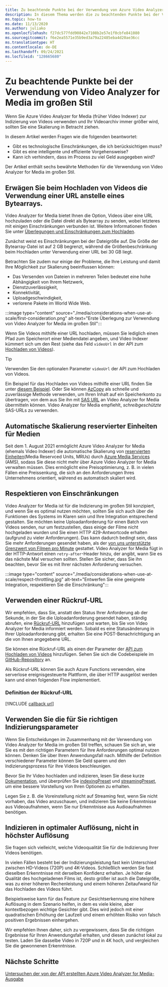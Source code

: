 ```yaml
---
title: Zu beachtende Punkte bei der Verwendung von Azure Video Analyzer for Media (früher Video Indexer) im großen Stil – Azure
description: In diesem Thema werden die zu beachtenden Punkte bei der Verwendung von Azure Video Analyzer for Media (früher Video Indexer) im großen Stil behandelt.
ms.topic: how-to
ms.date: 11/13/2020
ms.author: juliako
ms.openlocfilehash: f27dc577fdd90842e7108b2e57e1f0cbfe841080
ms.sourcegitcommit: f6e2ea5571e35b9ed3a79a22485eba4d20ae36cc
ms.translationtype: HT
ms.contentlocale: de-DE
ms.lasthandoff: 09/24/2021
ms.locfileid: "128665680"
---
```

# <a name="things-to-consider-when-using-video-analyzer-for-media-at-scale"></a>Zu beachtende Punkte bei der Verwendung von Video Analyzer for Media im großen Stil

Wenn Sie Azure Video Analyzer for Media (früher Video Indexer) zur Indizierung von Videos verwenden und Ihr Videoarchiv immer größer wird, sollten Sie eine Skalierung in Betracht ziehen. 

In diesem Artikel werden Fragen wie die folgenden beantwortet:

* Gibt es technologische Einschränkungen, die ich berücksichtigen muss?
* Gibt es eine intelligente und effiziente Vorgehensweise?
* Kann ich verhindern, dass im Prozess zu viel Geld ausgegeben wird?

Der Artikel enthält sechs bewährte Methoden für die Verwendung von Video Analyzer for Media im großen Stil.

## <a name="when-uploading-videos-consider-using-a-url-over-byte-array"></a>Erwägen Sie beim Hochladen von Videos die Verwendung einer URL anstelle eines Bytearrays.

Video Analyzer for Media bietet Ihnen die Option, Videos über eine URL hochzuladen oder die Datei direkt als Bytearray zu senden, wobei letzteres mit einigen Einschränkungen verbunden ist. Weitere Informationen finden Sie unter [Überlegungen und Einschränkungen zum Hochladen](upload-index-videos.md#uploading-considerations-and-limitations).

Zunächst weist es Einschränkungen bei der Dateigröße auf. Die Größe der Bytearray-Datei ist auf 2 GB begrenzt, während die Größenbeschränkung beim Hochladen unter Verwendung einer URL bei 30 GB liegt.

Betrachten Sie zudem nur einige der Probleme, die Ihre Leistung und damit Ihre Möglichkeit zur Skalierung beeinflussen können:

* Das Versenden von Dateien in mehreren Teilen bedeutet eine hohe Abhängigkeit von Ihrem Netzwerk, 
* Dienstzuverlässigkeit, 
* Konnektivität, 
* Uploadgeschwindigkeit, 
* verlorene Pakete im World Wide Web.

:::image type="content" source="./media/considerations-when-use-at-scale/first-consideration.png" alt-text="Erste Überlegung zur Verwendung von Video Analyzer for Media im großen Stil":::

Wenn Sie Videos mithilfe einer URL hochladen, müssen Sie lediglich einen Pfad zum Speicherort einer Mediendatei angeben, und Video Indexer kümmert sich um den Rest (siehe das Feld `videoUrl` in der API zum [Hochladen von Videos](https://api-portal.videoindexer.ai/api-details#api=Operations&operation=Upload-Video)).

> [!TIP]
> Verwenden Sie den optionalen Parameter `videoUrl` der API zum Hochladen von Videos.

Ein Beispiel für das Hochladen von Videos mithilfe einer URL finden Sie unter [diesem Beispiel](upload-index-videos.md#code-sample). Oder Sie können [AzCopy](../../storage/common/storage-use-azcopy-v10.md) als schnelle und zuverlässige Methode verwenden, um Ihren Inhalt auf ein Speicherkonto zu übertragen, von dem aus Sie ihn mit [SAS URL](../../storage/common/storage-sas-overview.md) an Video Analyzer for Media übermitteln können. Video Analyzer for Media empfiehlt, *schreibgeschützte* SAS-URLs zu verwenden.

## <a name="automatic-scaling-of-media-reserved-units"></a>Automatische Skalierung reservierter Einheiten für Medien 

Seit dem 1. August 2021 ermöglicht Azure Video Analyzer for Media (ehemals Video Indexer) die automatische Skalierung von [reservierten Einheiten](../../media-services/latest/concept-media-reserved-units.md)(Media Reservced Units, MRUs) durch [Azure Media Services](../../media-services/latest/media-services-overview.md) (AMS), sodass Sie diese nicht mehr über Azure Video Analyzer for Media verwalten müssen. Dies ermöglicht eine Preisoptimierung, z. B. in vielen Fällen eine Preissenkung, die sich an den Anforderungen Ihres Unternehmens orientiert, während es automatisch skaliert wird. 

## <a name="respect-throttling"></a>Respektieren von Einschränkungen

Video Analyzer for Media ist für die Indizierung im großen Stil konzipiert, und wenn Sie es optimal nutzen möchten, sollten Sie sich auch über die Funktionen des Systems im Klaren sein und Ihre Integration entsprechend gestalten. Sie möchten keine Uploadanforderung für einen Batch von Videos senden, nur um festzustellen, dass einige der Filme nicht hochgeladen wurden und Sie einen HTTP 429-Antwortcode erhalten (aufgrund zu vieler Anforderungen). Das kann dadurch bedingt sein, dass Sie mehr Anforderungen gesendet haben, als der [von uns unterstützte Grenzwert von Filmen pro Minute](upload-index-videos.md#uploading-considerations-and-limitations) gestattet. Video Analyzer for Media fügt in der HTTP-Antwort einen `retry-after`-Header hinzu, der angibt, wann Sie es das nächste Mal versuchen sollten. Stellen Sie sicher, dass Sie ihn beachten, bevor Sie es mit Ihrer nächsten Anforderung versuchen.

:::image type="content" source="./media/considerations-when-use-at-scale/respect-throttling.jpg" alt-text="Entwerfen Sie eine geeignete Integration, respektieren Sie die Einschränkung":::

## <a name="use-callback-url"></a>Verwenden einer Rückruf-URL

Wir empfehlen, dass Sie, anstatt den Status Ihrer Anforderung ab der Sekunde, in der Sie die Uploadanforderung gesendet haben, ständig abrufen, eine [Rückruf-URL](upload-index-videos.md#callbackurl) hinzufügen und warten, bis Sie von Video Analyzer for Media informiert werden. Sobald es eine Statusänderung in Ihrer Uploadanforderung gibt, erhalten Sie eine POST-Benachrichtigung an die von Ihnen angegebene URL.

Sie können eine Rückruf-URL als einen der Parameter der [API zum Hochladen von Videos](https://api-portal.videoindexer.ai/api-details#api=Operations&operation=Upload-Video) hinzufügen. Sehen Sie sich die Codebeispiele im [GitHub-Repository](https://github.com/Azure-Samples/media-services-video-indexer/tree/master/) an. 

Als Rückruf-URL können Sie auch Azure Functions verwenden, eine serverlose ereignisgesteuerte Plattform, die über HTTP ausgelöst werden kann und einen folgenden Flow implementiert.

### <a name="callback-url-definition"></a>Definition der Rückruf-URL

[!INCLUDE [callback url](./includes/callback-url.md)]

## <a name="use-the-right-indexing-parameters-for-you"></a>Verwenden Sie die für Sie richtigen Indizierungsparameter

Wenn Sie Entscheidungen im Zusammenhang mit der Verwendung von Video Analyzer for Media im großen Stil treffen, schauen Sie sich an, wie Sie es mit den richtigen Parametern für Ihre Anforderungen optimal nutzen können. Denken Sie über Ihren Anwendungsfall nach. Mithilfe der Definition verschiedener Parameter können Sie Geld sparen und den Indizierungsprozess für Ihre Videos beschleunigen.

Bevor Sie Ihr Video hochladen und indizieren, lesen Sie diese kurze [Dokumentation](upload-index-videos.md), und überprüfen Sie [indexingPreset](upload-index-videos.md#indexingpreset) und [streamingPreset](upload-index-videos.md#streamingpreset), um eine bessere Vorstellung von Ihren Optionen zu erhalten.

Legen Sie z. B. die Voreinstellung nicht auf Streaming fest, wenn Sie nicht vorhaben, das Video anzuschauen, und indizieren Sie keine Erkenntnisse aus Videoaufnahmen, wenn Sie nur Erkenntnisse aus Audioaufnahmen benötigen.

## <a name="index-in-optimal-resolution-not-highest-resolution"></a>Indizieren in optimaler Auflösung, nicht in höchster Auflösung

Sie fragen sich vielleicht, welche Videoqualität Sie für die Indizierung Ihrer Videos benötigen. 

In vielen Fällen besteht bei der Indizierungsleistung fast kein Unterschied zwischen HD-Videos (720P) und 4K-Videos. Schließlich werden Sie fast dieselben Erkenntnisse mit derselben Konfidenz erhalten. Je höher die Qualität des hochgeladenen Films ist, desto größer ist auch die Dateigröße, was zu einer höheren Rechenleistung und einem höheren Zeitaufwand für das Hochladen des Videos führt.

Beispielsweise kann für das Feature zur Gesichtserkennung eine höhere Auflösung in dem Szenario helfen, in dem es viele kleine, aber kontextbezogen wichtige Gesichter gibt. Dies wird jedoch mit einer quadratischen Erhöhung der Laufzeit und einem erhöhten Risiko von falsch positiven Ergebnissen einhergehen.

Wir empfehlen Ihnen daher, sich zu vergewissern, dass Sie die richtigen Ergebnisse für Ihren Anwendungsfall erhalten, und diesen zunächst lokal zu testen. Laden Sie dasselbe Video in 720P und in 4K hoch, und vergleichen Sie die gewonnenen Erkenntnisse.

## <a name="next-steps"></a>Nächste Schritte

[Untersuchen der von der API erstellten Azure Video Analyzer for Media-Ausgabe](video-indexer-output-json-v2.md)
